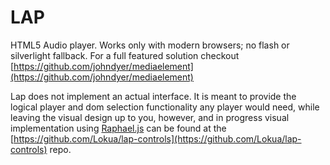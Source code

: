LAP
===

HTML5 Audio player. Works only with modern browsers; no flash or silverlight fallback. For a full featured solution checkout
[https://github.com/johndyer/mediaelement](https://github.com/johndyer/mediaelement)

Lap does not implement an actual interface. It is meant to provide the logical player and dom selection functionality any player would need, while leaving the visual design up to you, however, and in progress
visual implementation using [Raphael.js](http://raphaeljs.com/) can be found at the 
[https://github.com/Lokua/lap-controls](https://github.com/Lokua/lap-controls) repo. 


